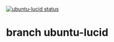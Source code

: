 [![ubuntu-lucid status](https://api.cirrus-ci.com/github/hilbix/cirrus.svg?branch=ubuntu-lucid)](https://cirrus-ci.com/github/hilbix/cirrus/ubuntu-lucid)

# branch ubuntu-lucid

